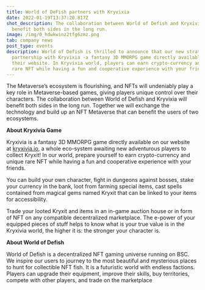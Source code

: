 ```yaml
---
title: World of DeFish partners with Kryvixia
date: 2022-01-19T13:37:20.817Z
shot_description: The collaboration between World of Defish and Kryxivia will
  benefit both sides in the long run.
image: /img/0_hdwkwinz2tfg6zmz.png
tab: company news
post_type: events
description: World of Defish is thrilled to announce that our new strategic
  partnership with Kryvixia -a fantasy 3D MMORPG game directly available on
  their website. In Kryvixia world, players can earn crypto-currency and unique
  rare NFT while having a fun and cooperative experience with your friends.
---
```

<!--StartFragment-->

The Metaverse’s ecosystem is flourishing, and NFTs will undeniably play a key role in Metaverse-based games, giving players unique control over their characters. The collaboration between World of Defish and Kryvixia will benefit both sides in the long run. Together we will exchange the technology and build up an NFT Metaverse that can benefit the users of two ecosystems.

**About Kryxivia Game**

Kryxivia is a fantasy 3D MMORPG game directly available on our website at [kryxivia.io](https://kryxivia.io/), a whole eco-system awaiting new adventurous players to collect Kryxit! In our world, prepare yourself to earn crypto-currency and unique rare NFT while having a fun and cooperative experience with your friends.

You can build your own character, fight in dungeons against bosses, stake your currency in the bank, loot from farming special items, cast spells contained from magical gems named Kryxit that can be linked to your items for accessibility.

Trade your looted Kryxit and items in an in-game auction house or in form of NFT on any compatible decentralized marketplace. The e-power of your equipped pieces of stuff helps to know what is your true value is in the Kryxivia world, the higher it is: the stronger your character is.

**About World of Defish**

World of Defish is a decentralized NFT gaming universe running on BSC. We inspire our users to journey to the most beautiful and mysterious places to hunt for collectible NFT fish. It is a futuristic world with endless factions. Players can upgrade their equipment, improve their skills, buy territories, compete with other players, and trade on the marketplace

<!--EndFragment-->